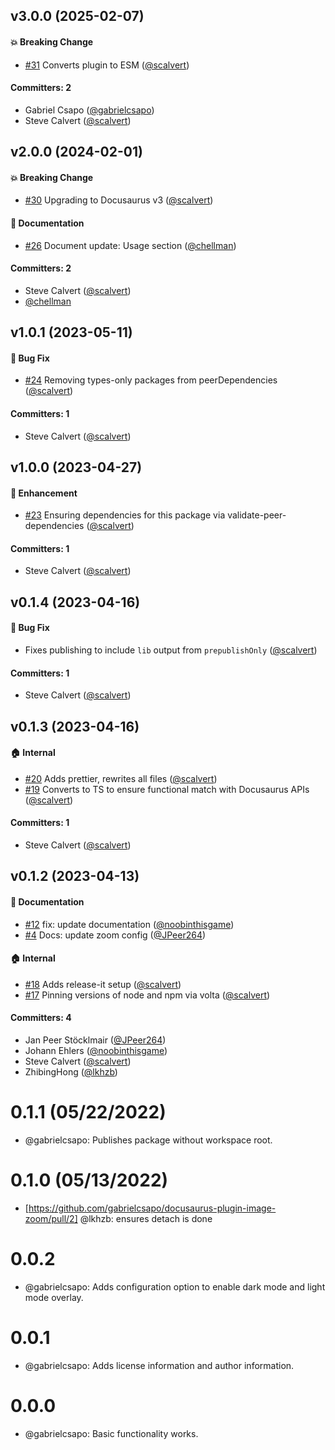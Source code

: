 
## v3.0.0 (2025-02-07)

#### :boom: Breaking Change
* [#31](https://github.com/gabrielcsapo/docusaurus-plugin-image-zoom/pull/31) Converts plugin to ESM ([@scalvert](https://github.com/scalvert))

#### Committers: 2
- Gabriel Csapo ([@gabrielcsapo](https://github.com/gabrielcsapo))
- Steve Calvert ([@scalvert](https://github.com/scalvert))

## v2.0.0 (2024-02-01)

#### :boom: Breaking Change

- [#30](https://github.com/gabrielcsapo/docusaurus-plugin-image-zoom/pull/30) Upgrading to Docusaurus v3 ([@scalvert](https://github.com/scalvert))

#### :memo: Documentation

- [#26](https://github.com/gabrielcsapo/docusaurus-plugin-image-zoom/pull/26) Document update: Usage section ([@chellman](https://github.com/chellman))

#### Committers: 2

- Steve Calvert ([@scalvert](https://github.com/scalvert))
- [@chellman](https://github.com/chellman)

## v1.0.1 (2023-05-11)

#### :bug: Bug Fix

- [#24](https://github.com/gabrielcsapo/docusaurus-plugin-image-zoom/pull/24) Removing types-only packages from peerDependencies ([@scalvert](https://github.com/scalvert))

#### Committers: 1

- Steve Calvert ([@scalvert](https://github.com/scalvert))

## v1.0.0 (2023-04-27)

#### :rocket: Enhancement

- [#23](https://github.com/gabrielcsapo/docusaurus-plugin-image-zoom/pull/23) Ensuring dependencies for this package via validate-peer-dependencies ([@scalvert](https://github.com/scalvert))

#### Committers: 1

- Steve Calvert ([@scalvert](https://github.com/scalvert))

## v0.1.4 (2023-04-16)

#### :bug: Bug Fix

- Fixes publishing to include `lib` output from `prepublishOnly` ([@scalvert](https://github.com/scalvert))

#### Committers: 1

- Steve Calvert ([@scalvert](https://github.com/scalvert))

## v0.1.3 (2023-04-16)

#### :house: Internal

- [#20](https://github.com/gabrielcsapo/docusaurus-plugin-image-zoom/pull/20) Adds prettier, rewrites all files ([@scalvert](https://github.com/scalvert))
- [#19](https://github.com/gabrielcsapo/docusaurus-plugin-image-zoom/pull/19) Converts to TS to ensure functional match with Docusaurus APIs ([@scalvert](https://github.com/scalvert))

#### Committers: 1

- Steve Calvert ([@scalvert](https://github.com/scalvert))

## v0.1.2 (2023-04-13)

#### :memo: Documentation

- [#12](https://github.com/gabrielcsapo/docusaurus-plugin-image-zoom/pull/12) fix: update documentation ([@noobinthisgame](https://github.com/noobinthisgame))
- [#4](https://github.com/gabrielcsapo/docusaurus-plugin-image-zoom/pull/4) Docs: update zoom config ([@JPeer264](https://github.com/JPeer264))

#### :house: Internal

- [#18](https://github.com/gabrielcsapo/docusaurus-plugin-image-zoom/pull/18) Adds release-it setup ([@scalvert](https://github.com/scalvert))
- [#17](https://github.com/gabrielcsapo/docusaurus-plugin-image-zoom/pull/17) Pinning versions of node and npm via volta ([@scalvert](https://github.com/scalvert))

#### Committers: 4

- Jan Peer Stöcklmair ([@JPeer264](https://github.com/JPeer264))
- Johann Ehlers ([@noobinthisgame](https://github.com/noobinthisgame))
- Steve Calvert ([@scalvert](https://github.com/scalvert))
- ZhibingHong ([@lkhzb](https://github.com/lkhzb))

# 0.1.1 (05/22/2022)

- @gabrielcsapo: Publishes package without workspace root.

# 0.1.0 (05/13/2022)

- [https://github.com/gabrielcsapo/docusaurus-plugin-image-zoom/pull/2] @lkhzb: ensures detach is done

# 0.0.2

- @gabrielcsapo: Adds configuration option to enable dark mode and light mode overlay.

# 0.0.1

- @gabrielcsapo: Adds license information and author information.

# 0.0.0

- @gabrielcsapo: Basic functionality works.
